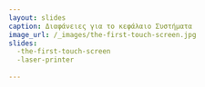 ```yaml
---
layout: slides
caption: Διαφάνειες για το κεφάλαιο Συστήματα
image_url: /_images/the-first-touch-screen.jpg
slides:
  -the-first-touch-screen
  -laser-printer
  
---
```

